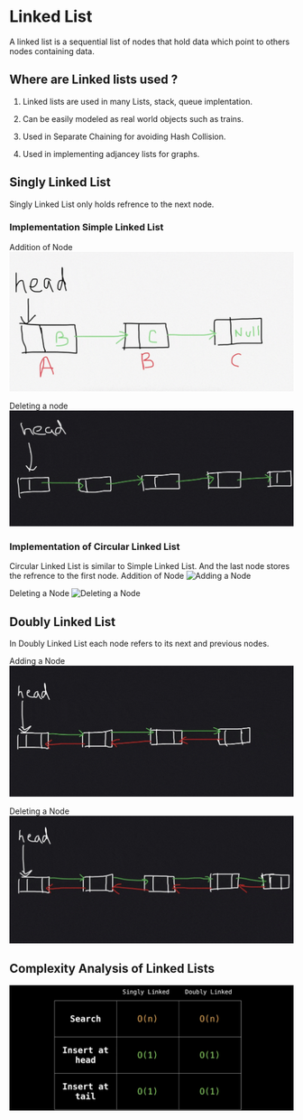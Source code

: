 # Linked List
A linked list is a sequential list of nodes that hold data which point to others nodes containing data.


## Where are Linked lists used ?
1. Linked lists are used in many Lists, stack, queue implentation.

2. Can be easily modeled as real world objects such as trains.

3. Used in Separate Chaining for avoiding Hash Collision.

4. Used in implementing adjancey lists for graphs.


## Singly Linked List
Singly Linked List only holds refrence to the next node. 

### Implementation Simple Linked List
Addition of Node
![Adding a node](../images/LinkedListAdd.gif)

Deleting a node
![Deleting a node](../images/LinkedListDel.gif)

### Implementation of Circular Linked List
Circular Linked List is similar to Simple Linked List. And the last node stores the refrence to the first node.
Addition of Node
![Adding a Node](../images/CircularAdd.gif)

Deleting a Node
![Deleting a Node](../images/CircularDel.gif)

## Doubly Linked List
In Doubly Linked List each node refers to its next and previous nodes.

Adding a Node
![Adding a Node](../images/DoublyAdd.gif)

Deleting a Node
![Deleting a Node](../images/DoublyDel.gif)


## Complexity Analysis of Linked Lists
![Complexity Analysis](../images/ComplexityLinkedList.png)
